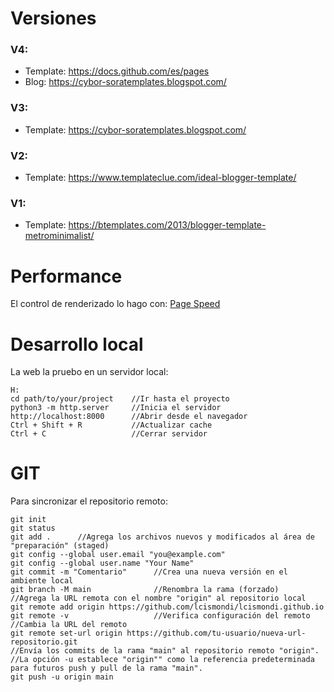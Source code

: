 # Versiones

### V4:
- Template: https://docs.github.com/es/pages
- Blog: https://cybor-soratemplates.blogspot.com/

### V3:
- Template: https://cybor-soratemplates.blogspot.com/
  
### V2:
- Template: https://www.templateclue.com/ideal-blogger-template/

### V1:
- Template: https://btemplates.com/2013/blogger-template-metrominimalist/


# Performance
El control de renderizado lo hago con: [Page Speed](https://pagespeed.web.dev/)


# Desarrollo local
La web la pruebo en un servidor local:

```
H:
cd path/to/your/project    //Ir hasta el proyecto
python3 -m http.server     //Inicia el servidor
http://localhost:8000      //Abrir desde el navegador
Ctrl + Shift + R           //Actualizar cache
Ctrl + C                   //Cerrar servidor
```

# GIT
Para sincronizar el repositorio remoto:
```
git init
git status
git add .      //Agrega los archivos nuevos y modificados al área de "preparación" (staged)
git config --global user.email "you@example.com"
git config --global user.name "Your Name"
git commit -m "Comentario"      //Crea una nueva versión en el ambiente local
git branch -M main              //Renombra la rama (forzado)
//Agrega la URL remota con el nombre "origin" al repositorio local
git remote add origin https://github.com/lcismondi/lcismondi.github.io
git remote -v                   //Verifica configuración del remoto
//Cambia la URL del remoto
git remote set-url origin https://github.com/tu-usuario/nueva-url-repositorio.git
//Envía los commits de la rama "main" al repositorio remoto "origin".
//La opción -u establece "origin"" como la referencia predeterminada para futuros push y pull de la rama "main".
git push -u origin main
```
